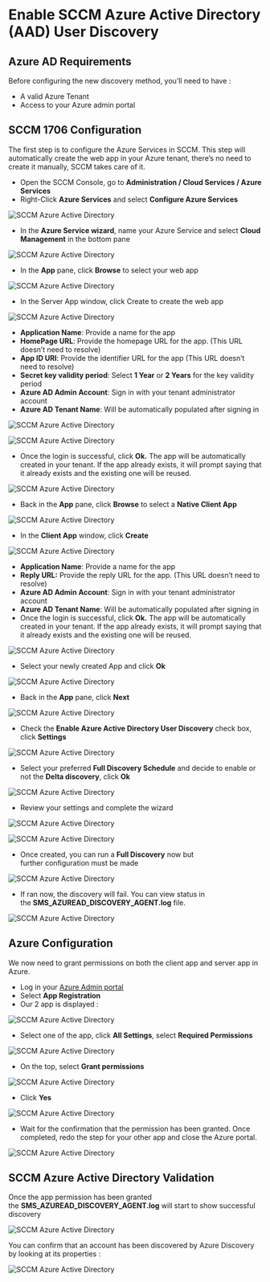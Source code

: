 # Enable SCCM Azure Active Directory (AAD) User Discovery

## Azure AD Requirements

Before configuring the new discovery method, you’ll need to have :

- A valid Azure Tenant
- Access to your Azure admin portal

## SCCM 1706 Configuration

The first step is to configure the Azure Services in SCCM. This step 
will automatically create the web app in your Azure tenant, there’s no 
need to create it manually, SCCM takes care of it.

- Open the SCCM Console, go to **Administration / Cloud Services / Azure Services**
- Right-Click **Azure Services** and select **Configure Azure Services**

![SCCM Azure Active Directory](https://systemcenterdudes.com/wp-content/uploads/2017/09/36646-1.png)

- In the **Azure Service wizard**, name your Azure Service and select **Cloud Management** in the bottom pane

![SCCM Azure Active Directory](https://systemcenterdudes.com/wp-content/uploads/2017/09/36646-2.png)

- In the **App** pane, click **Browse** to select your web app

![SCCM Azure Active Directory](https://systemcenterdudes.com/wp-content/uploads/2017/09/36646-3.png)

- In the Server App window, click Create to create the web app

![SCCM Azure Active Directory](https://systemcenterdudes.com/wp-content/uploads/2017/09/36646-4.png)

- **Application Name**: Provide a name for the app
- **HomePage URL**: Provide the homepage URL for the app. (This URL doesn’t need to resolve)
- **App ID URI**: Provide the identifier URL for the app (This URL doesn’t need to resolve)
- **Secret key validity period**: Select **1 Year** or **2 Years** for the key validity period
- **Azure AD Admin Account**: Sign in with your tenant administrator account
- **Azure AD Tenant Name**: Will be automatically populated after signing in

![SCCM Azure Active Directory](https://systemcenterdudes.com/wp-content/uploads/2017/09/36646-5.png)

![SCCM Azure Active Directory](https://systemcenterdudes.com/wp-content/uploads/2017/09/36646-6.png)

- Once the login is successful, click **Ok.** The app
will be automatically created in your tenant. If the app already exists, it will prompt saying that it already exists and the existing one will
be reused.

![SCCM Azure Active Directory](https://systemcenterdudes.com/wp-content/uploads/2017/09/36646-7.png)

- Back in the **App** pane, click **Browse** to select a **Native Client App**

![SCCM Azure Active Directory](https://systemcenterdudes.com/wp-content/uploads/2017/09/36646-8.png)

- In the **Client App** window, click **Create**

![SCCM Azure Active Directory](https://systemcenterdudes.com/wp-content/uploads/2017/09/36646-9.png)

- **Application Name**: Provide a name for the app
- **Reply URL:** Provide the reply URL for the app. (This URL doesn’t need to resolve)
- **Azure AD Admin Account**: Sign in with your tenant administrator account
- **Azure AD Tenant Name**: Will be automatically populated after signing in
- Once the login is successful, click **Ok.** The app
will be automatically created in your tenant. If the app already exists, it will prompt saying that it already exists and the existing one will
be reused.

![SCCM Azure Active Directory](https://systemcenterdudes.com/wp-content/uploads/2017/09/36646-10.png)

- Select your newly created App and click **Ok**

![SCCM Azure Active Directory](https://systemcenterdudes.com/wp-content/uploads/2017/09/36646-11.png)

- Back in the **App** pane, click **Next**

![SCCM Azure Active Directory](https://systemcenterdudes.com/wp-content/uploads/2017/09/36646-12.png)

- Check the **Enable Azure Active Directory User Discovery** check box, click **Settings**

![SCCM Azure Active Directory](https://systemcenterdudes.com/wp-content/uploads/2017/09/36646-13.png)

- Select your preferred **Full Discovery Schedule** and decide to enable or not the **Delta discovery**, click **Ok**

![SCCM Azure Active Directory](https://systemcenterdudes.com/wp-content/uploads/2017/09/36646-14.png)

- Review your settings and complete the wizard

![SCCM Azure Active Directory](https://systemcenterdudes.com/wp-content/uploads/2017/09/36646-15.png)

![SCCM Azure Active Directory](https://systemcenterdudes.com/wp-content/uploads/2017/09/36646-16.png)

- Once created, you can run a **Full Discovery** now but further configuration must be made

![SCCM Azure Active Directory](https://systemcenterdudes.com/wp-content/uploads/2017/09/36646-17.png)

- If ran now, the discovery will fail. You can view status in the **SMS_AZUREAD_DISCOVERY_AGENT.log** file.

![SCCM Azure Active Directory](https://systemcenterdudes.com/wp-content/uploads/2017/09/36646-18.png)

## Azure Configuration

We now need to grant permissions on both the client app and server app in Azure.

- Log in your [Azure Admin portal](http://portal.azure.com/)
- Select **App Registration**
- Our 2 app is displayed :

![SCCM Azure Active Directory](https://systemcenterdudes.com/wp-content/uploads/2017/09/36646-19.png)

- Select one of the app, click **All Settings**, select **Required Permissions**

![SCCM Azure Active Directory](https://systemcenterdudes.com/wp-content/uploads/2017/09/36646-20.png)

- On the top, select **Grant permissions**

![SCCM Azure Active Directory](https://systemcenterdudes.com/wp-content/uploads/2017/09/36646-21.png)

- Click **Yes**

![SCCM Azure Active Directory](https://systemcenterdudes.com/wp-content/uploads/2017/09/36646-22.png)

- Wait for the confirmation that the permission has been granted. Once completed, redo the step for your other app and close the Azure portal.

![SCCM Azure Active Directory](https://systemcenterdudes.com/wp-content/uploads/2017/09/36646-23.png)

## SCCM Azure Active Directory Validation

Once the app permission has been granted the **SMS_AZUREAD_DISCOVERY_AGENT.log** will start to show successful discovery

![SCCM Azure Active Directory](https://systemcenterdudes.com/wp-content/uploads/2017/09/36646-24.png)

You can confirm that an account has been discovered by Azure Discovery by looking at its properties :

![SCCM Azure Active Directory](https://systemcenterdudes.com/wp-content/uploads/2017/09/36646-25.png)